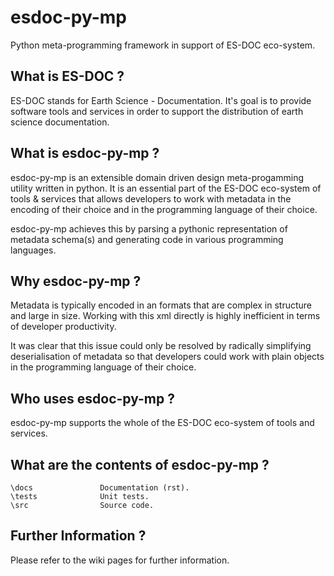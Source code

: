 esdoc-py-mp
===========

Python meta-programming framework in support of ES-DOC eco-system.


What is ES-DOC ?
--------------------------------------

ES-DOC stands for Earth Science - Documentation.  It's goal is to provide software tools and services in order to support the distribution of earth science documentation.


What is esdoc-py-mp ?
--------------------------------------

esdoc-py-mp is an extensible domain driven design meta-progamming utility written in python.  It is an essential part of the ES-DOC eco-system of tools & services that allows developers to work with metadata in the encoding of their choice and in the programming language of their choice.

esdoc-py-mp achieves this by parsing a pythonic representation of metadata schema(s) and generating code in various programming languages.


Why esdoc-py-mp ?
--------------------------------------

Metadata is typically encoded in an formats that are complex in structure and large  in size.  Working with this xml directly is highly inefficient in terms of developer productivity.

It was clear that this issue could only be resolved by radically simplifying deserialisation of metadata so that developers could work with plain objects in the programming language of their choice.


Who uses esdoc-py-mp ?
--------------------------------------

esdoc-py-mp supports the whole of the ES-DOC eco-system of tools and services.


What are the contents of esdoc-py-mp ?
--------------------------------------

    \docs        		Documentation (rst).
    \tests              Unit tests.
    \src        		Source code.


Further Information ?
--------------------------------------

Please refer to the wiki pages for further information.
